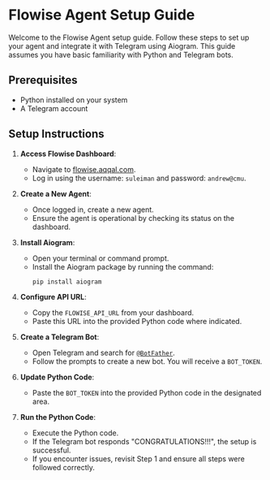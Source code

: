 # Flowise Agent Setup Guide

Welcome to the Flowise Agent setup guide. Follow these steps to set up your agent and integrate it with Telegram using Aiogram. This guide assumes you have basic familiarity with Python and Telegram bots.

## Prerequisites

-   Python installed on your system
-   A Telegram account

## Setup Instructions

1. **Access Flowise Dashboard**:

    - Navigate to [flowise.aqqal.com](https://flowise.aqqal.com).
    - Log in using the username: `suleiman` and password: `andrew@cmu`.

2. **Create a New Agent**:

    - Once logged in, create a new agent.
    - Ensure the agent is operational by checking its status on the dashboard.

3. **Install Aiogram**:

    - Open your terminal or command prompt.
    - Install the Aiogram package by running the command:
        ```
        pip install aiogram
        ```

4. **Configure API URL**:

    - Copy the `FLOWISE_API_URL` from your dashboard.
    - Paste this URL into the provided Python code where indicated.

5. **Create a Telegram Bot**:

    - Open Telegram and search for [`@BotFather`](https://t.me/BotFather).
    - Follow the prompts to create a new bot. You will receive a `BOT_TOKEN`.

6. **Update Python Code**:

    - Paste the `BOT_TOKEN` into the provided Python code in the designated area.

7. **Run the Python Code**:
    - Execute the Python code.
    - If the Telegram bot responds "CONGRATULATIONS!!!", the setup is successful.
    - If you encounter issues, revisit Step 1 and ensure all steps were followed correctly.
